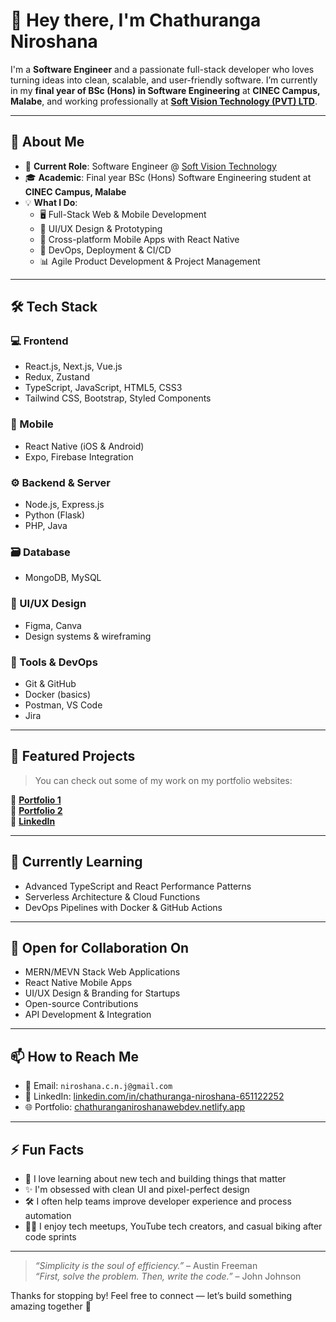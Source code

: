 # 👋 Hey there, I'm Chathuranga Niroshana

I'm a **Software Engineer** and a passionate full-stack developer who loves turning ideas into clean, scalable, and user-friendly software. I’m currently in my **final year of BSc (Hons) in Software Engineering** at **CINEC Campus, Malabe**, and working professionally at **[Soft Vision Technology (PVT) LTD](https://github.com/soft-vision-technology)**.

---

## 🧠 About Me

- 💼 **Current Role**: Software Engineer @ [Soft Vision Technology](https://github.com/soft-vision-technology)
- 🎓 **Academic**: Final year BSc (Hons) Software Engineering student at **CINEC Campus, Malabe**
- 💡 **What I Do**:
  - 🖥️ Full-Stack Web & Mobile Development
  - 🎨 UI/UX Design & Prototyping
  - 📱 Cross-platform Mobile Apps with React Native
  - 🚀 DevOps, Deployment & CI/CD
  - 📊 Agile Product Development & Project Management

---

## 🛠️ Tech Stack

### 💻 Frontend
- React.js, Next.js, Vue.js
- Redux, Zustand
- TypeScript, JavaScript, HTML5, CSS3
- Tailwind CSS, Bootstrap, Styled Components

### 📱 Mobile
- React Native (iOS & Android)
- Expo, Firebase Integration

### ⚙️ Backend & Server
- Node.js, Express.js
- Python (Flask)
- PHP, Java

### 🗃️ Database
- MongoDB, MySQL

### 🎨 UI/UX Design
- Figma, Canva
- Design systems & wireframing

### 🧪 Tools & DevOps
- Git & GitHub
- Docker (basics)
- Postman, VS Code
- Jira

---

## 📌 Featured Projects

> You can check out some of my work on my portfolio websites:

🔗 [**Portfolio 1** ](https://chathuranganiroshanawebdev.netlify.app/)  
🔗 [**Portfolio 2**](https://niroshanawebdev.netlify.app/)  
🔗 [**LinkedIn**](https://www.linkedin.com/in/chathuranga-niroshana-651122252/)

---

## 🌱 Currently Learning

- Advanced TypeScript and React Performance Patterns
- Serverless Architecture & Cloud Functions
- DevOps Pipelines with Docker & GitHub Actions

---

## 🤝 Open for Collaboration On

- MERN/MEVN Stack Web Applications
- React Native Mobile Apps
- UI/UX Design & Branding for Startups
- Open-source Contributions
- API Development & Integration

---

## 📫 How to Reach Me

- 📧 Email: `niroshana.c.n.j@gmail.com`
- 💬 LinkedIn: [linkedin.com/in/chathuranga-niroshana-651122252](https://www.linkedin.com/in/chathuranga-niroshana-651122252/)
- 🌐 Portfolio: [chathuranganiroshanawebdev.netlify.app](https://chathuranganiroshanawebdev.netlify.app/)

---

## ⚡ Fun Facts

- 🧠 I love learning about new tech and building things that matter
- ✨ I'm obsessed with clean UI and pixel-perfect design
- 🛠️ I often help teams improve developer experience and process automation
- 🚴‍♂️ I enjoy tech meetups, YouTube tech creators, and casual biking after code sprints

---

> *“Simplicity is the soul of efficiency.”* – Austin Freeman  
> *“First, solve the problem. Then, write the code.”* – John Johnson

Thanks for stopping by! Feel free to connect — let’s build something amazing together 🚀
